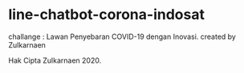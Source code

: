 # line-chatbot-corona-indosat
challange : Lawan Penyebaran COVID-19 dengan Inovasi.
created by Zulkarnaen

Hak Cipta Zulkarnaen 2020.
